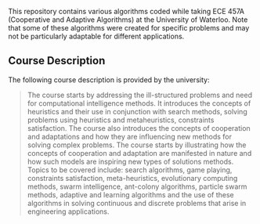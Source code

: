 
This repository contains various algorithms coded while taking ECE 457A (Cooperative and Adaptive Algorithms) at the University of Waterloo.
Note that some of these algorithms were created for specific problems and may not be particularly adaptable for different applications.

## Course Description
The following course description is provided by the university:

> The course starts by addressing the ill-structured problems and need for computational intelligence methods. It introduces the concepts of heuristics and their use in conjunction with search methods, solving problems using heuristics and metaheuristics, constraints satisfaction. The course also introduces the concepts of cooperation and adaptations and how they are influencing new methods for solving complex problems. The course starts by illustrating how the concepts of cooperation and adaptation are manifested in nature and how such models are inspiring new types of solutions methods. Topics to be covered include: search algorithms, game playing, constraints satisfaction, meta-heuristics, evolutionary computing methods, swarm intelligence, ant-colony algorithms, particle swarm methods, adaptive and learning algorithms and the use of these algorithms in solving continuous and discrete problems that arise in engineering applications.
